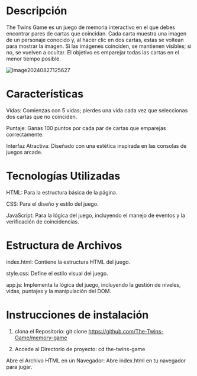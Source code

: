 

# Descripción


The Twins Game es un juego de memoria interactivo en el que debes encontrar pares de cartas que coincidan. Cada carta muestra una imagen de un personaje conocido y, al hacer clic en dos cartas, estas se voltean para mostrar la imagen. Si las imágenes coinciden, se mantienen visibles; si no, se vuelven a ocultar. El objetivo es emparejar todas las cartas en el menor tiempo posible.


![Image20240827125627](https://github.com/user-attachments/assets/178667b8-4368-4152-9f8a-79d41b2a6e12)


# Características

Vidas: Comienzas con 5 vidas; pierdes una vida cada vez que seleccionas dos cartas que no coinciden.

Puntaje: Ganas 100 puntos por cada par de cartas que emparejas correctamente.

Interfaz Atractiva: Diseñado con una estética inspirada en las consolas de juegos arcade.

# Tecnologías Utilizadas

HTML: Para la estructura básica de la página.

CSS: Para el diseño y estilo del juego.

JavaScript: Para la lógica del juego, incluyendo el manejo de eventos y la verificación de coincidencias.

# Estructura de Archivos

index.html: Contiene la estructura HTML del juego.

style.css: Define el estilo visual del juego.

app.js: Implementa la lógica del juego, incluyendo la gestión de niveles, vidas, puntajes y la manipulación del DOM.

# Instrucciones de instalación
1. clona el Repositorio:
   git clone https://github.com/The-Twins-Game/memory-game

2. Accede al Directorio de proyecto:
   cd the-twins-game

Abre el Archivo HTML en un Navegador: Abre index.html en tu navegador para jugar.
